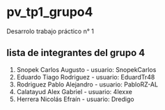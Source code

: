 # pv_tp1_grupo4

Desarrolo trabajo práctico n° 1

## lista de integrantes del grupo 4

1. Snopek Carlos Augusto - usuario: SnopekCarlos
2. Eduardo Tiago Rodriguez - usuario: EduardTr48
3. Rodriguez Pablo Alejandro - usuario: PabloRZ-AL
4. Calatayud Alex Gabriel - usuario: 4lexxe
5. Herrera Nicolás Efraín - usuario: Dredigo
